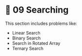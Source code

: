 # 📂 09 Searching

This section includes problems like:
- Linear Search
- Binary Search
- Search in Rotated Array
- Ternary Search

